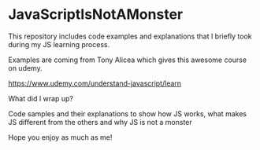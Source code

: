 # JavaScriptIsNotAMonster

This repository includes code examples and explanations that I briefly took during my JS learning process.

Examples are coming from Tony Alicea which gives this awesome course on udemy.

https://www.udemy.com/understand-javascript/learn 

What did I wrap up? 

Code samples and their explanations to show how JS works, what makes JS different from the others and why JS is not a monster

Hope you enjoy as much as me! 
